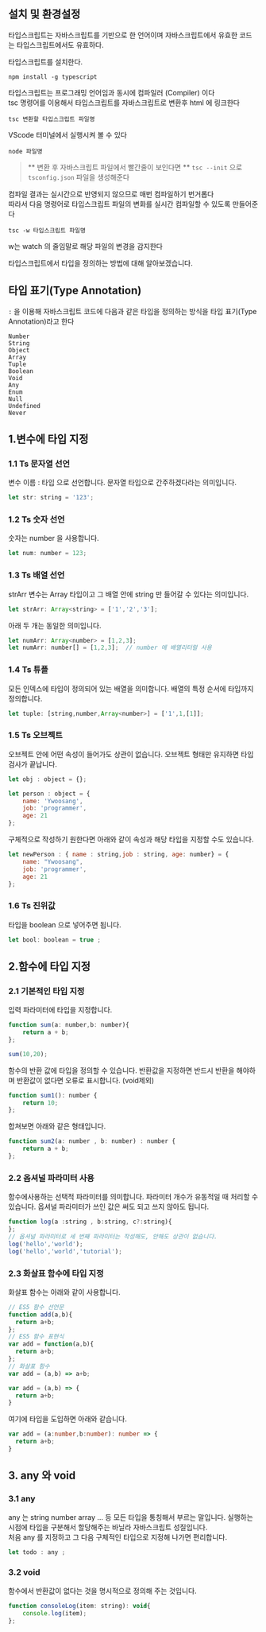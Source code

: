 

## 설치 및 환경설정

타입스크립트는 자바스크립트를 기반으로 한 언어이며 자바스크립트에서 유효한 코드는 타입스크립트에서도 유효하다. 

타입스크립트를 설치한다. 
```
npm install -g typescript
``` 
타입스크립트는 프로그래밍 언어임과 동시에 컴파일러 (Compiler) 이다  
tsc 명령어를 이용해서 타입스크립트를 자바스크립트로 변환후 html 에 링크한다  

```
tsc 변환할 타입스크립트 파일명
``` 
VScode 터미널에서 실행시켜 볼 수 있다  
``` 
node 파일명
``` 

> ** 변환 후 자바스크립트 파일에서 빨간줄이 보인다면 **
`tsc --init` 으로 `tsconfig.json` 파일을 생성해준다  

컴파일 결과는 실시간으로 반영되지 않으므로 매번 컴파일하기 번거롭다  
따라서 다음 명령어로 타입스크립트 파일의 변화를 실시간 컴파일할 수 있도록 만들어준다  

```
tsc -w 타입스크립트 파일명
``` 
w는 watch 의 줄임말로 해당 파일의 변경을 감지한다  

타입스크립트에서 타입을 정의하는 방법에 대해 알아보겠습니다.

## 타입 표기(Type Annotation) 
`:` 을 이용해 자바스크립트 코드에 다음과 같은 타입을 정의하는 방식을 타입 표기(Type Annotation)라고 한다  
``` 
Number
String
Object
Array
Tuple
Boolean
Void 
Any
Enum        
Null
Undefined
Never
``` 

## 1.변수에 타입 지정

### 1.1 Ts 문자열 선언 
변수 이름 : 타입 으로 선언합니다. 
문자열 타입으로 간주하겠다라는 의미입니다. 

```javascript
let str: string = '123'; 
```

### 1.2 Ts 숫자 선언 
숫자는 number 을 사용합니다. 
```javascript
let num: number = 123;
```

### 1.3 Ts 배열 선언

strArr 변수는 Array 타입이고 
그 배열 안에 string 만 들어갈 수 있다는 의미입니다.
```javascript
let strArr: Array<string> = ['1','2','3'];
``` 
아래 두 개는 동일한 의미입니다.
```javascript
let numArr: Array<number> = [1,2,3];
let numArr: number[] = [1,2,3];  // number 에 배열리터럴 사용  
``` 

### 1.4 Ts 튜플

모든 인덱스에 타입이 정의되어 있는 배열을 의미합니다. 
배열의 특정 순서에 타입까지 정의합니다. 
```javascript
let tuple: [string,number,Array<number>] = ['1',1,[1]];
```

### 1.5 Ts 오브젝트

오브젝트 안에 어떤 속성이 들어가도 상관이 없습니다. 
오브젝트 형태만 유지하면 타입 검사가 끝납니다. 
```javascript 
let obj : object = {};

let person : object = {
    name: 'Ywoosang',
    job: 'programmer',
    age: 21
}; 
```
구체적으로 작성하기 원한다면 아래와 같이 속성과 해당 타입을 지정할 수도 있습니다. 
```javascript
let newPerson : { name : string,job : string, age: number} = {
    name: "Ywoosang",
    job: 'programmer',
    age: 21 
};
```

### 1.6 Ts 진위값

타입을 boolean 으로 넣어주면 됩니다. 
```javascript
let bool: boolean = true ; 
```

## 2.함수에 타입 지정

### 2.1 기본적인 타입 지정
입력 파라미터에 타입을 지정합니다. 
```javascript
function sum(a: number,b: number){
    return a + b; 
}; 

sum(10,20);
```
함수의 반환 값에 타입을 정의할 수 있습니다. 
반환값을 지정하면 반드시 반환을 해야하며 반환값이 없다면 오류로 표시합니다. (void제외)
```javascript
function sum1(): number {
    return 10; 
};
```
합쳐보면 아래와 같은 형태입니다. 
```javascript
function sum2(a: number , b: number) : number {
    return a + b;
};
```

### 2.2 옵셔널 파라미터 사용

함수에사용하는 선택적 파라미터를 의미합니다. 
파라미터 개수가 유동적일 때 처리할 수 있습니다. 
옵셔널 파라미터가 쓰인 값은 써도 되고 쓰지 않아도 됩니다. 
```javascript
function log(a :string , b:string, c?:string){
};
// 옵셔널 파라미터로 세 번째 파라미터는 작성해도, 안해도 상관이 없습니다. 
log('hello','world');
log('hello','world','tutorial'); 

```
### 2.3 화살표 함수에 타입 지정

화살표 함수는 아래와 같이 사용합니다. 

```typescript
// ES5 함수 선언문 
function add(a,b){
  return a+b;
};
// ES5 함수 표현식 
var add = function(a,b){
  return a+b; 
};
// 화살표 함수
var add = (a,b) => a+b; 

var add = (a,b) => {
  return a+b;
}
``` 
여기에 타입을 도입하면 아래와 같습니다. 

```typescript
var add = (a:number,b:number): number => {
  return a+b;
}
``` 

## 3. any 와 void
### 3.1 any
any 는 string number array ... 등 모든 타입을 통칭해서 부르는 말입니다. 
실행하는 시점에 타입을 구분해서 할당해주는 바닐라 자바스크립트 성질입니다.  
처음 any 를 지정하고 그 다음 구체적인 타입으로 지정해 나가면 편리합니다. 
```javascript
let todo : any ; 
``` 

### 3.2 void 

함수에서 반환값이 없다는 것을 명시적으로 정의해 주는 것입니다. 
```javascript
function consoleLog(item: string): void{
    console.log(item);
}; 
```
 
